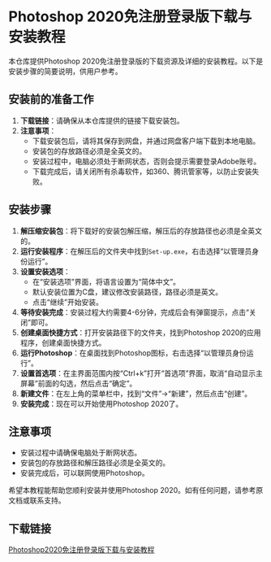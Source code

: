 # Photoshop 2020免注册登录版下载与安装教程

本仓库提供Photoshop 2020免注册登录版的下载资源及详细的安装教程。以下是安装步骤的简要说明，供用户参考。

## 安装前的准备工作

1. **下载链接**：请确保从本仓库提供的链接下载安装包。
2. **注意事项**：
   - 下载安装包后，请将其保存到网盘，并通过网盘客户端下载到本地电脑。
   - 安装包的存放路径必须是全英文的。
   - 安装过程中，电脑必须处于断网状态，否则会提示需要登录Adobe账号。
   - 下载完成后，请关闭所有杀毒软件，如360、腾讯管家等，以防止安装失败。

## 安装步骤

1. **解压缩安装包**：将下载好的安装包解压缩，解压后的存放路径也必须是全英文的。
2. **运行安装程序**：在解压后的文件夹中找到`Set-up.exe`，右击选择“以管理员身份运行”。
3. **设置安装选项**：
   - 在“安装选项”界面，将语言设置为“简体中文”。
   - 默认安装位置为C盘，建议修改安装路径，路径必须是英文。
   - 点击“继续”开始安装。
4. **等待安装完成**：安装过程大约需要4-6分钟，完成后会有弹窗提示，点击“关闭”即可。
5. **创建桌面快捷方式**：打开安装路径下的文件夹，找到Photoshop 2020的应用程序，创建桌面快捷方式。
6. **运行Photoshop**：在桌面找到Photoshop图标，右击选择“以管理员身份运行”。
7. **设置首选项**：在主界面范围内按“Ctrl+k”打开“首选项”界面，取消“自动显示主屏幕”前面的勾选，然后点击“确定”。
8. **新建文件**：在左上角的菜单栏中，找到“文件”→“新建”，然后点击“创建”。
9. **安装完成**：现在可以开始使用Photoshop 2020了。

## 注意事项

- 安装过程中请确保电脑处于断网状态。
- 安装包的存放路径和解压路径必须是全英文的。
- 安装完成后，可以联网使用Photoshop。

希望本教程能帮助您顺利安装并使用Photoshop 2020。如有任何问题，请参考原文档或联系支持。

## 下载链接

[Photoshop2020免注册登录版下载与安装教程](https://pan.quark.cn/s/d8f0e9d1dab8)